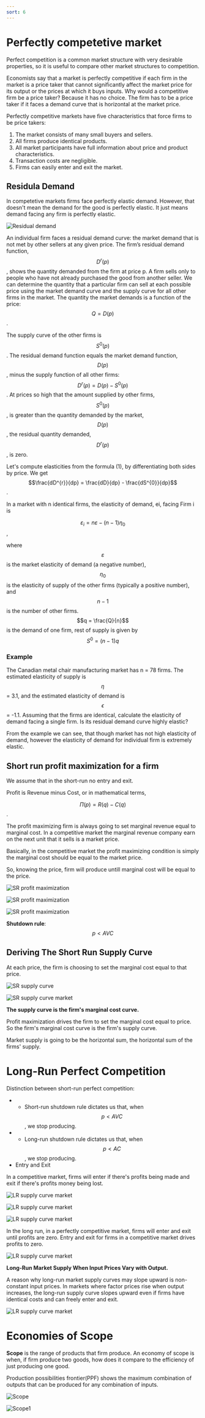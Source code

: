 ```yaml
---
sort: 6
---
```


# Perfectly competetive market

Perfect competition is a common market structure with very desirable properties, so
it is useful to compare other market structures to competition.

Economists say that a market is perfectly competitive if each firm in the market is a
price taker that cannot significantly affect the market price for its output or the prices
at which it buys inputs. Why would a competitive firm be a price taker? Because
it has no choice. The firm has to be a price taker if it faces a demand curve that is
horizontal at the market price.


Perfectly competitive markets have five characteristics that force firms to be price takers:
1. The market consists of many small buyers and sellers.
2. All firms produce identical products.
3. All market participants have full information about price and product characteristics.
4. Transaction costs are negligible.
5. Firms can easily enter and exit the market.

## Residula Demand

In competetive markets firms face perfectly
elastic demand. However, that doesn't mean the demand for the good is perfectly elastic.
It just means demand facing any firm is perfectly elastic.

![Residual demand]({{site.baseurl}}/assets/images/residual_demand.png)

An individual firm faces a residual demand curve: the market demand that is not
met by other sellers at any given price. The firm’s residual demand function, $$D^{r}(p)$$,
shows the quantity demanded from the firm at price p. A firm sells only to people
who have not already purchased the good from another seller. We can determine the
quantity that a particular firm can sell at each possible price using the market demand
curve and the supply curve for all other firms in the market. The quantity the market
demands is a function of the price: $$Q = D(p)$$.

The supply curve of the other firms
is $$S^{0}(p)$$. The residual demand function equals the market demand function, $$D(p)$$,
minus the supply function of all other firms:
$$D^{r}(p) = D(p) - S^{0}(p)$$.
At prices so high that the amount supplied by other firms, $$S^{0}(p)$$, is greater than the
quantity demanded by the market, $$D(p)$$, the residual quantity demanded, $$D^{r}(p)$$, is zero.

Let's compute elasticities from the formula (1), by differentiating both sides by price. We get
$$\frac{dD^{r}}{dp} = \frac{dD}{dp} - \frac{dS^{0}}{dp}$$.

In a market with n identical firms, the elasticity of demand, ei, facing Firm i is

$$\varepsilon_i = n\varepsilon - (n - 1)\eta_0$$,

where $$\varepsilon$$ is the market elasticity of demand (a negative number), $$\eta_0$$ is the elasticity of
supply of the other firms (typically a positive number), and $$n - 1$$ is the number of other firms. $$q = \frac{Q}{n}$$ is the demand of one firm, rest of supply is given by $$S^{0} = (n-1)q $$

### Example

The Canadian metal chair manufacturing market has n = 78 firms. The estimated elasticity of supply is $$\eta$$ = 3.1, and the estimated elasticity of demand is $$\epsilon$$ = -1.1.
Assuming that the firms are identical, calculate the elasticity of demand facing a single firm. Is its residual demand curve highly elastic?


From the example we can see, that though market has not high elasticity of demand, however the elasticity of demand for individual firm is extremely elastic.


## Short run profit maximization for a firm

We assume that in the short-run no entry and exit.

Profit is Revenue minus Cost, or in mathematical terms,

$$ \Pi (p) = R(q) - C(q) $$.

The profit maximizing firm is always going to set marginal revenue equal to marginal cost. In a competitive market the marginal revenue company earn on the next unit that it sells is a market price.

Basically, in the competitive market the profit maximizing condition
is simply the marginal cost should be equal to the market price.

So, knowing the price, firm will produce untill marginal cost will be equal to the price.

![SR profit maximization]({{site.baseurl}}/assets/images/sr_profit_max.png)


![SR profit maximization]({{site.baseurl}}/assets/images/sr_profit_max_mc.png)

![SR profit maximization]({{site.baseurl}}/assets/images/sr_profit_tax.png)

__Shutdown rule__: $$ p < AVC$$


## Deriving The Short Run Supply Curve

At each price, the firm is choosing to set the marginal cost equal to that price.

![SR supply curve]({{site.baseurl}}/assets/images/sr_supply_curve.png)


![SR supply curve market]({{site.baseurl}}/assets/images/sr_supply_curve_market.png)


**The supply curve is the firm's marginal cost curve.**

Profit maximization drives the firm to set the marginal cost equal to price.
So the firm's marginal cost curve is the firm's supply curve.

Market supply is going to be the horizontal sum, the horizontal sum of the firms' supply.

# Long-Run Perfect Competition

Distinction between short-run perfect competition:
- - Short-run shutdown rule dictates us that, when $$p < AVC$$, we stop producing.
- - Long-run shutdown rule dictates us that, when $$ p <AC $$ , we stop producing.
- Entry and Exit

In a competitive market, firms will enter if there's profits being made
and exit if there's profits money being lost.


![LR supply curve market]({{site.baseurl}}/assets/images/lr_dell.png)


![LR supply curve market]({{site.baseurl}}/assets/images/lr_ibm.png)

![LR supply curve market]({{site.baseurl}}/assets/images/sr_supply_curve.png)

In the long run, in a perfectly competitive market,
firms will enter and exit until profits are zero. Entry and exit for firms in a competitive market drives profits to zero.


![LR supply curve market]({{site.baseurl}}/assets/images/lr_cotton.png)

**Long-Run Market Supply When Input Prices Vary with Output.**

 A reason why long-run market supply curves may slope upward is non-constant input prices.
In markets where factor prices rise when output increases, the long-run supply curve
slopes upward even if firms have identical costs and can freely enter and exit.


![LR supply curve market]({{site.baseurl}}/assets/images/lr_price.png)

# Economies of Scope

__Scope__ is the range of products that firm produce.
An economy of scope is when, if firm produce two goods,
how does it compare to the efficiency of just producing
one good.

Production possibilities frontier(PPF)
shows the maximum combination of outputs
that can be produced for any combination of inputs.

![Scope]({{site.baseurl}}/assets/images/scope.png)


![Scope1]({{site.baseurl}}/assets/images/scope1.png)